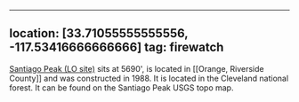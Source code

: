 
---
location: [33.71055555555556, -117.53416666666666]
tag: firewatch
---

[Santiago Peak (LO site)](http://www.peakbagging.com/CALookoutPhotos/SantiagoPk.html) sits at 5690', is located in [[Orange, Riverside County]] and was constructed in 1988. It is located in the Cleveland national forest. It can be found on the Santiago Peak USGS topo map.
